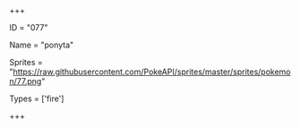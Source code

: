 




+++

ID = "077"

Name = "ponyta"

Sprites = "https://raw.githubusercontent.com/PokeAPI/sprites/master/sprites/pokemon/77.png"

Types = ['fire']

+++

